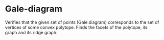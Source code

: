 # Gale-diagram
Verifies that the given set of points (Gale diagram) corresponds to the set of vertices of some convex polytope. Finds the facets of the polytope, its graph and its ridge graph.
